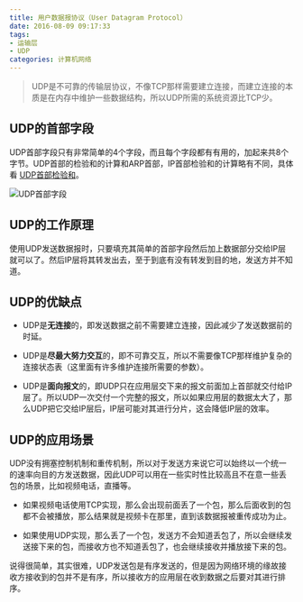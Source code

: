 ```yaml
---
title: 用户数据报协议（User Datagram Protocol）
date: 2016-08-09 09:17:33
tags: 
- 运输层
- UDP
categories: 计算机网络
---
```


> UDP是不可靠的传输层协议，不像TCP那样需要建立连接，而建立连接的本质是在内存中维护一些数据结构，所以UDP所需的系统资源比TCP少。

<!-- more -->

## UDP的首部字段

UDP首部字段只有非常简单的4个字段，而且每个字段都有有用的，加起来共8个字节。UDP首部的检验和的计算和ARP首部，IP首部检验和的计算略有不同，具体看 [UDP首部检验和](/2016/08/08/udp-header-check-sum)。

![UDP首部字段](UDP_packet_header.png)

## UDP的工作原理

使用UDP发送数据报时，只要填充其简单的首部字段然后加上数据部分交给IP层就可以了。然后IP层将其转发出去，至于到底有没有转发到目的地，发送方并不知道。


## UDP的优缺点
+ UDP是**无连接**的，即发送数据之前不需要建立连接，因此减少了发送数据前的时延。

+ UDP是**尽最大努力交互**的，即不可靠交互，所以不需要像TCP那样维护复杂的连接状态表（这里面有许多维护连接所需要的参数）。

+ UDP是**面向报文**的，即UDP只在应用层交下来的报文前面加上首部就交付给IP层了。所以UDP一次交付一个完整的报文，所以如果应用层的数据太大了，那么UDP把它交给IP层后，IP层可能对其进行分片，这会降低IP层的效率。

## UDP的应用场景

UDP没有拥塞控制机制和重传机制，所以对于发送方来说它可以始终以一个统一的速率向目的方发送数据，因此UDP可以用在一些实时性比较高且不在意一些丢包的场景，比如视频电话，直播等。
* 如果视频电话使用TCP实现，那么会出现前面丢了一个包，那么后面收到的包都不会被播放，那么结果就是视频卡在那里，直到该数据报被重传成功为止。

* 如果使用UDP实现，那么丢了一个包，发送方不会知道丢包了，所以会继续发送接下来的包，而接收方也不知道丢包了，也会继续接收并播放接下来的包。

说得很简单，其实很难，UDP发送包是有序发送的，但是因为网络环境的缘故接收方接收到的包并不是有序，所以接收方的应用层在收到数据之后要对其进行排序。
